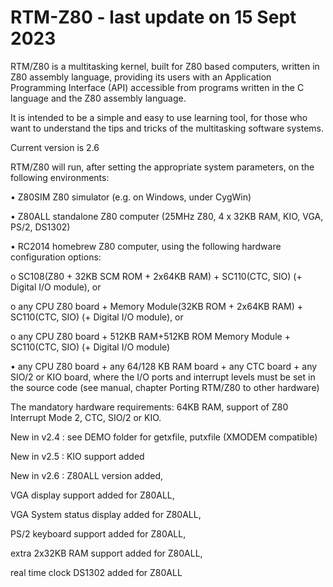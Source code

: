 # RTM-Z80 - last update on 15 Sept 2023
RTM/Z80 is a multitasking kernel, built for Z80 based computers, written in Z80 assembly language, providing its users with an Application Programming Interface (API) accessible from programs written in the C language and the Z80 assembly language.

It is intended to be a simple and easy to use learning tool, for those who want to understand the tips and tricks of the multitasking software systems.

Current version is 2.6 

RTM/Z80 will run, after setting the appropriate system parameters, on the following environments:

• Z80SIM Z80 simulator (e.g. on Windows, under CygWin)

• Z80ALL standalone Z80 computer (25MHz Z80, 4 x 32KB RAM, KIO, VGA, PS/2, DS1302)

• RC2014 homebrew Z80 computer, using the following hardware configuration options:

o SC108(Z80 + 32KB SCM ROM + 2x64KB RAM) + SC110(CTC, SIO) (+ Digital I/O module), or

o any CPU Z80 board + Memory Module(32KB ROM + 2x64KB RAM) + SC110(CTC, SIO) (+ Digital I/O module), or

o any CPU Z80 board + 512KB RAM+512KB ROM Memory Module + SC110(CTC, SIO) (+ Digital I/O module)

• any CPU Z80 board + any 64/128 KB RAM board + any CTC board + any SIO/2 or KIO board, where the I/O ports and interrupt levels must be set in the source code (see manual, chapter Porting RTM/Z80 to other hardware)

The mandatory hardware requirements: 64KB RAM, support of Z80 Interrupt Mode 2, CTC, SIO/2 or KIO.   

New in v2.4 : see DEMO folder for getxfile, putxfile (XMODEM compatible)

New in v2.5 : 
KIO support added

New in v2.6 :
Z80ALL version added, 

VGA display support added for Z80ALL, 

VGA System status display added for Z80ALL, 

PS/2 keyboard support added for Z80ALL, 

extra 2x32KB RAM support added for Z80ALL,

real time clock DS1302 added for Z80ALL


